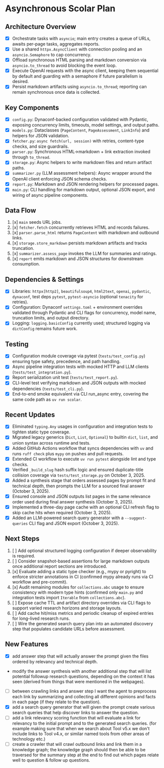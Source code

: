 # Asynchronous Scolar Plan

## Architecture Overview

- [x] Orchestrate tasks with `asyncio`; main entry creates a queue of URLs, awaits per-page tasks, aggregates reports.
- [x] Use a shared `httpx.AsyncClient` with connection pooling and an `asyncio.Semaphore` to cap concurrency.
- [x] Offload synchronous HTML parsing and markdown conversion via `asyncio.to_thread` to avoid blocking the event loop.
- [x] Execute OpenAI requests with the async client, keeping them sequential by default and guarding with a semaphore if future parallelism is desired.
- [x] Persist markdown artifacts using `asyncio.to_thread`; reporting can remain synchronous once data is collected.

## Key Components

- [x] `config.py`: Dynaconf-backed configuration validated with Pydantic, exposing concurrency limits, timeouts, model settings, and output paths.
- [x] `models.py`: Dataclasses (`PageContent`, `PageAssessment`, `LinkInfo`) and helpers for JSON validation.
- [x] `fetcher.py`: `async fetch(url, session)` with retries, content-type checks, and size guardrails.
- [x] `parser.py`: Synchronous HTML→markdown + link extraction invoked through `to_thread`.
- [x] `storage.py`: Async helpers to write markdown files and return artifact paths.
- [x] `summarizer.py` (LLM assessment helpers): Async wrapper around the OpenAI client enforcing JSON schema checks.
- [x] `report.py`: Markdown and JSON rendering helpers for processed pages.
- [x] `main.py`: CLI handling for markdown output, optional JSON export, and wiring of async pipeline components.

## Data Flow

1. [x] `main` seeds URL jobs.
2. [x] `fetcher.fetch` concurrently retrieves HTML and records failures.
3. [x] `parser.parse_html` returns `PageContent` with markdown and outbound links.
4. [x] `storage.store_markdown` persists markdown artifacts and tracks truncation.
5. [x] `summarizer.assess_page` invokes the LLM for summaries and ratings.
6. [x] `report` emits markdown and JSON structures for downstream consumption.

## Dependencies & Settings

- [x] Libraries: `httpx[http2]`, `beautifulsoup4`, `html2text`, `openai`, `pydantic`, `dynaconf`, test deps `pytest`, `pytest-asyncio` (optional `tenacity` for retries).
- [x] Configuration: Dynaconf `settings.toml` + environment overrides validated through Pydantic and CLI flags for concurrency, model name, truncation limits, and output directory.
- [x] Logging: `logging.basicConfig` currently used; structured logging via `dictConfig` remains future work.

## Testing

- [x] Configuration module coverage via pytest (`tests/test_config.py`) ensuring type safety, precedence, and path handling.
- [x] Async pipeline integration tests with mocked HTTP and LLM clients (`tests/test_integration.py`).
- [x] Report serialization unit test (`tests/test_report.py`).
- [x] CLI-level test verifying markdown and JSON outputs with mocked dependencies (`tests/test_cli.py`).
- [x] End-to-end smoke equivalent via CLI run_async entry, covering the same code path as `uv run scolar`.

## Recent Updates

- [x] Eliminated `typing.Any` usages in configuration and integration tests to tighten static type coverage.
- [x] Migrated legacy generics (`Dict`, `List`, `Optional`) to builtin `dict`, `list`, and union syntax across runtime and tests.
- [x] Added GitHub Actions workflow that syncs dependencies with `uv` and runs `ruff check` plus `mypy` on pushes and pull requests.
- [x] Extended CI workflow to execute `uv run pytest` alongside lint and type checks.
- [x] Verified `_build_slug` hash suffix logic and ensured duplicate-title collision coverage via `tests/test_storage.py` on October 3, 2025.
- [x] Added a synthesis stage that orders assessed pages by prompt fit and technical depth, then prompts the LLM for a sourced final answer (October 3, 2025).
- [x] Ensured console and JSON outputs list pages in the same relevance order used during final answer synthesis (October 3, 2025).
- [x] Implemented a three-day page cache with an optional CLI refresh flag to skip cache hits when required (October 3, 2025).
- [x] Added an LLM-powered search query generator with a `--suggest-queries` CLI flag and JSON export (October 3, 2025).

## Next Steps

1. [ ] Add optional structured logging configuration if deeper observability is required.
2. [ ] Consider snapshot-based assertions for large markdown outputs once additional report sections are introduced.
3. [x] Evaluate adding a static type checker (e.g., mypy or pyright) to enforce stricter annotations in CI (confirmed mypy already runs via CI workflow and pre-commit).
4. [x] Audit remaining modules for `collections.abc` usage to ensure consistency with modern type hints (confirmed only `main.py` and integration tests import `Iterable` from `collections.abc`).
5. [ ] Expose cache TTL and artifact directory overrides via CLI flags to support varied research horizons and storage layouts.
6. [ ] Add cache hit/miss metrics and periodic cleanup of expired entries for long-lived research runs.
7. [ ] Wire the generated search query plan into an automated discovery step that populates candidate URLs before assessment.

## New Features

- [x] add answer step that will actually answer the prompt given the files ordered by relevancy and technical depth.
- modify the answer synthesis with another additional step that will list potential followup research questions, depending on the context it has seen (derived from things that were mentioned in the webpages).
- [ ] between crawling links and answer step I want the agent to preprocess each link by summarizing and collecting all different opinions and facts in each page (if they relate to the question).
- [x] add a search query generator that will given the prompt create various search queries that help discover links to answer the question.
- [ ] add a link relevancy scoring function that will evaluate a link for relevancy to the initial prompt and to the generated search queries. (for example making sure that when we search about Tool v5.x we don't include links to Tool v4.x, or similar named tools from other areas of technology etc.)
- [ ] create a crawler that will crawl outbound links and link them in a knowledge graph; the knowledge graph should then be able to be traversed for the summary step at the end to find out which pages relate well to question & follow up questions.
